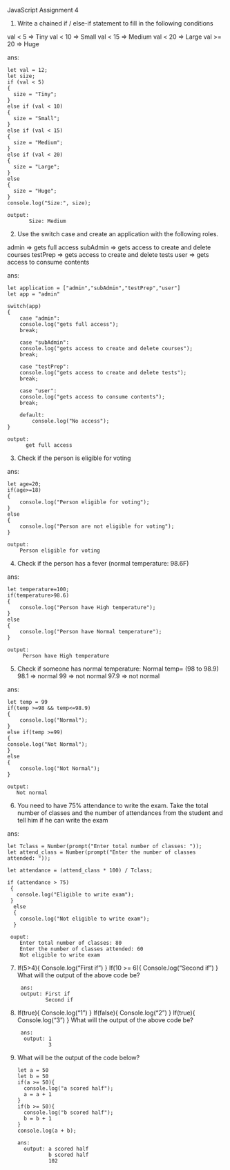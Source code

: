 JavaScript
Assignment 4

1.	Write a chained if / else-if statement to fill in the following conditions

val  < 5  =>  Tiny
val  < 10  =>  Small
val  < 15  =>  Medium
val  < 20  => Large
val  >= 20  => Huge 

ans:

    let val = 12; 
    let size;
    if (val < 5) 
    {
      size = "Tiny";
    }
    else if (val < 10)
    {
      size = "Small";
    } 
    else if (val < 15) 
    {
      size = "Medium";
    } 
    else if (val < 20) 
    {
      size = "Large";
    } 
    else 
    {
      size = "Huge";
    }
    console.log("Size:", size);
    
    output:
           Size: Medium
        
                          
2.	Use the switch case and create an application with the following roles.

admin => gets full access
subAdmin => gets access to create and delete courses
testPrep => gets access to create and delete tests
user => gets access to consume contents

ans:

    let application = ["admin","subAdmin","testPrep","user"]
    let app = "admin"
    
    switch(app)
    {
        case "admin":
        console.log("gets full access");
        break;
    
        case "subAdmin":
        console.log("gets access to create and delete courses");
        break;
        
        case "testPrep":
        console.log("gets access to create and delete tests");
        break;
    
        case "user":
        console.log("gets access to consume contents");
        break;
    
        default:
            console.log("No access");
    }
    
    output:
          get full access

3.	Check if the person is eligible for voting

ans:

    let age=20;
    if(age>=18)
    {
        console.log("Person eligible for voting");
    }
    else
    {
        console.log("Person are not eligible for voting");
    }
    
    output:
        Person eligible for voting

               
4.	Check if the person has a fever (normal temperature: 98.6F)

ans:

    let temperature=100;
    if(temperature>98.6)
    {
        console.log("Person have High temperature");
    }
    else
    {
        console.log("Person have Normal temperature");
    }
    
    output:
         Person have High temperature

                
5.	Check if someone has normal temperature: Normal temp= (98 to 98.9)
98.1 => normal
99 => not normal
97.9 => not normal

ans:

    let temp = 99
    if(temp >=98 && temp<=98.9)
    {
        console.log("Normal");
    }
    else if(temp >=99)
    {
    console.log("Not Normal");
    }
    else
    {
        console.log("Not Normal");
    }
    
    output:
       Not normal

6.	You need to have 75% attendance to write the exam. Take the total number of classes and the number of attendances from the student and tell him if he can write the exam

ans:

    let Tclass = Number(prompt("Enter total number of classes: "));
    let attend_class = Number(prompt("Enter the number of classes attended: "));
                  
    let attendance = (attend_class * 100) / Tclass;
                  
    if (attendance > 75)
     {
       console.log("Eligible to write exam");
     }
      else 
      {
        console.log("Not eligible to write exam");
      }
  
     ouput:
        Enter total number of classes: 80
        Enter the number of classes attended: 60 
        Not eligible to write exam

7. If(5>4){
Console.log(“First if”)
}
If(10 >= 6){
Console.log(“Second if”)
}
What will the output of the above code be?

        ans: 
        output: First if
                Second if

8. If(true){
Console.log(“1”)
}
If(false){
Console.log(“2”)
}
If(true){
Console.log(“3”)
   }
What will the output of the above code be?

        ans:
         output: 1
                 3

9.	What will be the output of the code below?

        let a = 50
        let b = 50
        if(a >= 50){
          console.log("a scored half");
          a = a + 1
        }
        if(b >= 50){
          console.log("b scored half");
          b = b + 1
        }
        console.log(a + b);

        ans:
          output: a scored half
                  b scored half
                  102

